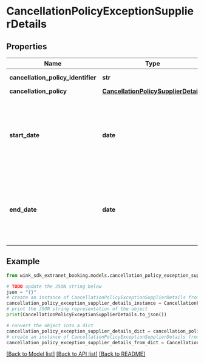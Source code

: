 # CancellationPolicyExceptionSupplierDetails


## Properties

Name | Type | Description | Notes
------------ | ------------- | ------------- | -------------
**cancellation_policy_identifier** | **str** | Cancellation policy | 
**cancellation_policy** | [**CancellationPolicySupplierDetails**](CancellationPolicySupplierDetails.md) |  | 
**start_date** | **date** | Start date for when this cancellation policy should start to override the default cancellation policy. | 
**end_date** | **date** | End date for when this cancellation policy should end overriding the default cancellation policy. | 

## Example

```python
from wink_sdk_extranet_booking.models.cancellation_policy_exception_supplier_details import CancellationPolicyExceptionSupplierDetails

# TODO update the JSON string below
json = "{}"
# create an instance of CancellationPolicyExceptionSupplierDetails from a JSON string
cancellation_policy_exception_supplier_details_instance = CancellationPolicyExceptionSupplierDetails.from_json(json)
# print the JSON string representation of the object
print(CancellationPolicyExceptionSupplierDetails.to_json())

# convert the object into a dict
cancellation_policy_exception_supplier_details_dict = cancellation_policy_exception_supplier_details_instance.to_dict()
# create an instance of CancellationPolicyExceptionSupplierDetails from a dict
cancellation_policy_exception_supplier_details_from_dict = CancellationPolicyExceptionSupplierDetails.from_dict(cancellation_policy_exception_supplier_details_dict)
```
[[Back to Model list]](../README.md#documentation-for-models) [[Back to API list]](../README.md#documentation-for-api-endpoints) [[Back to README]](../README.md)



